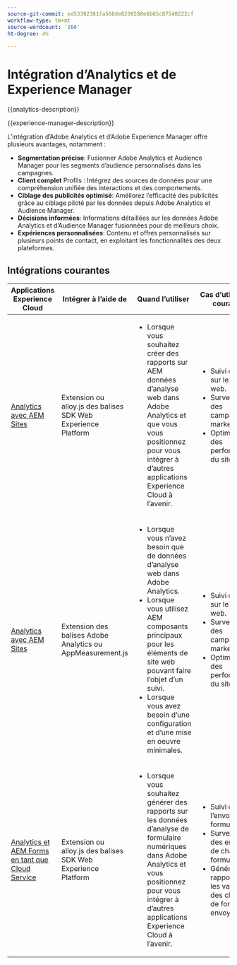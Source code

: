 ```yaml
---
source-git-commit: ed53392381fa568de8230288e6b85c87540222cf
workflow-type: tm+mt
source-wordcount: '266'
ht-degree: 4%

---
```



# Intégration d’Analytics et de Experience Manager

{{analytics-description}}

{{experience-manager-description}}

L’intégration d’Adobe Analytics et d’Adobe Experience Manager offre plusieurs avantages, notamment :

+ **Segmentation précise**: Fusionner Adobe Analytics et Audience Manager pour les segments d’audience personnalisés dans les campagnes.
+ **Client complet** Profils : Intégrez des sources de données pour une compréhension unifiée des interactions et des comportements.
+ **Ciblage des publicités optimisé**: Améliorez l’efficacité des publicités grâce au ciblage piloté par les données depuis Adobe Analytics et Audience Manager.
+ **Décisions informées**: Informations détaillées sur les données Adobe Analytics et d’Audience Manager fusionnées pour de meilleurs choix.
+ **Expériences personnalisées**: Contenu et offres personnalisés sur plusieurs points de contact, en exploitant les fonctionnalités des deux plateformes.

## Intégrations courantes

<table>
    <thead>
        <tr>
            <th>Applications Experience Cloud</th>
            <th>Intégrer à l’aide de</th>
            <th>Quand l’utiliser</th>
            <th>Cas d’utilisation courants</th>
        </tr>
    </thead>
    <tbody>
        <tr>
            <td><a href="https://experienceleague.adobe.com/docs/experience-manager-learn/sites/integrations/experience-platform/analytics-using-web-sdk.html" target="_blank" rel="noreferrer">Analytics avec AEM Sites</a></td>
            <td>Extension ou alloy.js des balises SDK Web Experience Platform</td>
            <td>
                <ul>
                    <li>Lorsque vous souhaitez créer des rapports sur AEM données d’analyse web dans Adobe Analytics et que vous vous positionnez pour vous intégrer à d’autres applications Experience Cloud à l’avenir.</li>
                </ul>
            </td>
            <td>
                <ul>
                  <li>Suivi du trafic sur le site web.</li>
                  <li>Surveillance des campagnes marketing.</li>
                  <li>Optimisation des performances du site web.</li>
                </ul>
            </td>
        </tr>
        <tr>
            <td><a href="https://experienceleague.adobe.com/docs/experience-manager-learn/sites/integrations/analytics/collect-data-analytics.html?lang=fr" target="_blank" rel="noreferrer">Analytics avec AEM Sites</a></td>
            <td>Extension des balises Adobe Analytics ou AppMeasurement.js</td>
            <td>
                <ul>
                    <li>Lorsque vous n’avez besoin que de données d’analyse web dans Adobe Analytics.</li>
                    <li>Lorsque vous utilisez AEM composants principaux pour les éléments de site web pouvant faire l’objet d’un suivi.</li>
                    <li>Lorsque vous avez besoin d’une configuration et d’une mise en oeuvre minimales.</li>
                </ul>
            </td>
            <td>
                <ul>
                  <li>Suivi du trafic sur le site web.</li>
                  <li>Surveillance des campagnes marketing.</li>
                  <li>Optimisation des performances du site web.</li>
                </ul>
            </td>
        </tr>
        <tr>
            <td><a href="https://experienceleague.adobe.com/docs/experience-manager-learn/cloud-service/forms/forms-and-analytics/introduction.html" target="_blank" rel="noreferrer">Analytics et AEM Forms en tant que Cloud Service</a></td>
            <td>Extension ou alloy.js des balises SDK Web Experience Platform</td>
            <td>
              <ul>
                <li>Lorsque vous souhaitez générer des rapports sur les données d’analyse de formulaire numériques dans Adobe Analytics et vous positionnez pour vous intégrer à d’autres applications Experience Cloud à l’avenir.</li>
              </ul>
            </td>
            <td>
                <ul>
                  <li>Suivi de l’envoi du formulaire.</li>
                  <li>Surveillance des erreurs de champ de formulaire.</li>
                  <li>Générer un rapport sur les valeurs des champs de formulaire envoyés.</li>
                </ul>
            </td>
        </tr>
    </tbody>          
</table>
